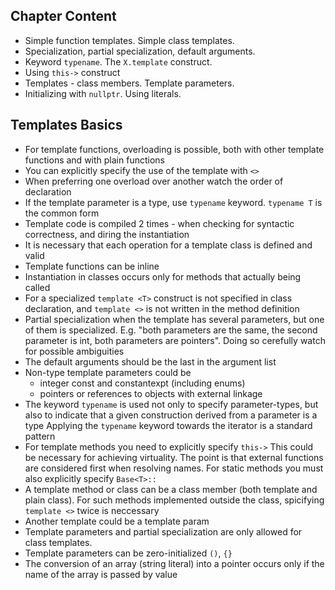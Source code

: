 ## Chapter Content
* Simple function templates. Simple class templates.
* Specialization, partial specialization, default arguments.
* Keyword `typename`. The `X.template` construct.
* Using `this->` construct
* Templates - class members. Template parameters.
* Initializing with `nullptr`. Using literals.

## Templates Basics
* For template functions, overloading is possible, both with other template functions and with plain functions
* You can explicitly specify the use of the template with `<>`
* When preferring one overload over another watch the order of declaration
* If the template parameter is a type, use `typename` keyword. `typename T` is the common form
* Template code is compiled 2 times - when checking for syntactic correctness, and diring the instantiation
* It is necessary that each operation for a template class is defined and valid
* Template functions can be inline
* Instantiation in classes occurs only for methods that actually being called
* For a specialized `template <T>` construct is not specified in class declaration, and `template <>` is not written in the method definition
* Partial specialization when the template has several parameters, but one of them is specialized. E.g. "both parameters are the same, the second parameter is int, both parameters are pointers". Doing so cerefully watch for possible ambiguities
* The default arguments should be the last in the argument list
* Non-type template parameters could be
  * integer const and constantexpt (including enums)
  * pointers or references to objects with external linkage
* The keyword `typename` is used not only to specify parameter-types, but also to indicate that a given construction derived from a parameter is a type
  Applying the `typename` keyword towards the iterator is a standard pattern
* For template methods you need to explicitly specify `this->` This could be necessary for achieving virtuality. The point is that external functions are considered first when resolving names. For static methods you must also explicitly specify `Base<T>::`
* A template method or class can be a class member (both template and plain class). For such methods implemented outside the class, spicifying `template <>` twice is neccessary
* Another template could be a template param
* Template parameters and partial specialization are only allowed for class templates.
* Template parameters can be zero-initialized `()`, `{}`
* The conversion of an array (string literal) into a pointer occurs only if the name of the array is passed by value
